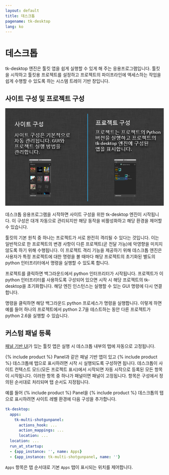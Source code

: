 ```yaml
---
layout: default
title: 데스크톱
pagename: tk-desktop
lang: ko
---
```


# 데스크톱

tk-desktop 엔진은 툴킷 앱을 쉽게 실행할 수 있게 해 주는 응용프로그램입니다. 툴킷을 시작하고 툴킷용 프로젝트를 설정하고 프로젝트의 파이프라인에 액세스하는 작업을 쉽게 수행할 수 있도록 하는 시스템 트레이 기반 창입니다.

## 사이트 구성 및 프로젝트 구성

![프로세스](../images/engines/processes.png)

데스크톱 응용프로그램을 시작하면 사이트 구성을 위한 tk-desktop 엔진이 시작됩니다. 이 구성은 대개 자동으로 관리되지만 해당 동작을 비활성화하고 해당 환경을 제어할 수 있습니다.

툴킷의 기본 원칙 중 하나는 프로젝트가 서로 완전히 격리될 수 있다는 것입니다. 이는 일반적으로 한 프로젝트의 변경 사항이 다른 프로젝트(곧 전달 가능)에 악영향을 미치지 않도록 하기 위해 수행됩니다. 이 프로젝트 격리 기능을 제공하기 위해 데스크톱 엔진은 사용자가 특정 프로젝트에 대한 명령을 볼 때마다 해당 프로젝트의 초기화된 별도의 python 인터프리터에서 명령을 실행할 수 있도록 합니다.

프로젝트를 클릭하면 백그라운드에서 python 인터프리터가 시작됩니다. 프로젝트가 이 python 인터프리터를 사용하도록 구성되어 있으면 시작 시 해당 프로젝트의 tk-desktop을 초기화합니다. 해당 엔진 인스턴스는 실행할 수 있는 GUI 명령에 다시 연결합니다.

명령을 클릭하면 해당 백그라운드 python 프로세스가 명령을 실행합니다. 이렇게 하면 예를 들어 하나의 프로젝트에서 python 2.7을 테스트하는 동안 다른 프로젝트가 python 2.6을 실행할 수 있습니다.

## 커스텀 패널 등록

[패널 기반 UI](http://developer.shotgridsoftware.com/tk-core/platform.html#sgtk.platform.Engine.show_panel)가 있는 툴킷 앱은 실행 시 데스크톱 내부의 탭에 자동으로 고정됩니다.

{% include product %} Panel과 같은 패널 기반 앱이 있고 {% include product %} 데스크톱에 탭으로 표시하려면 시작 시 실행되도록 구성하면 됩니다. 데스크톱이 사이트 컨텍스트 모드(모든 프로젝트 표시)에서 시작되면 자동 시작으로 등록된 모든 항목이 시작됩니다. 이러한 항목 중 하나가 패널이면 패널이 고정됩니다. 항목은 구성에서 정의된 순서대로 처리되며 탭 순서도 지정됩니다.

예를 들어 {% include product %} Panel을 {% include product %} 데스크톱의 탭으로 표시하려면 사이트 레벨 환경에 다음 구성을 추가합니다.

```yaml
tk-desktop:
  apps:
    tk-multi-shotgunpanel:
      actions_hook: ...
      action_mappings: ...
      location: ...
  location: ...
  run_at_startup:
  - {app_instance: '', name: Apps}
  - {app_instance: tk-multi-shotgunpanel, name: ''}
```

`Apps` 항목은 탭 순서대로 기본 `Apps` 탭이 표시되는 위치를 제어합니다.

